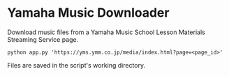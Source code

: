 # Yamaha Music Downloader

Download music files from a Yamaha Music School Lesson Materials Streaming Service page.

    python app.py 'https://yms.ymm.co.jp/media/index.html?page=<page_id>'

Files are saved in the script's working directory.